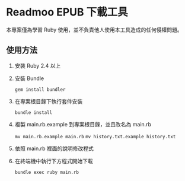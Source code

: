 # Readmoo EPUB 下載工具

本專案僅為學習 Ruby 使用，並不負責他人使用本工具造成的任何侵權問題。

## 使用方法
1. 安裝 Ruby 2.4 以上

2. 安裝 Bundle

    ``` gem install bundler ```

3. 在專案根目錄下執行套件安裝

    ``` bundle install ```

4. 複製 main.rb.example 到專案根目錄，並且改名為 main.rb
    
    ``` mv main.rb.example main.rb ```
    ``` mv history.txt.example history.txt ```
    
5. 依照 main.rb 裡面的說明修改程式

6. 在終端機中執行下方程式開始下載
    
    ``` bundle exec ruby main.rb ```
